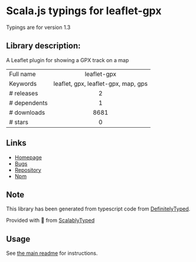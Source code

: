 
# Scala.js typings for leaflet-gpx

Typings are for version 1.3

## Library description:
A Leaflet plugin for showing a GPX track on a map

|                    |                 |
| ------------------ | :-------------: |
| Full name          | leaflet-gpx |
| Keywords           | leaflet, gpx, leaflet-gpx, map, gps |
| # releases         | 2 |
| # dependents       | 1 |
| # downloads        | 8681 |
| # stars            | 0 |

## Links
- [Homepage](https://github.com/mpetazzoni/leaflet-gpx#readme)
- [Bugs](https://github.com/mpetazzoni/leaflet-gpx/issues)
- [Repository](https://github.com/mpetazzoni/leaflet-gpx)
- [Npm](https://www.npmjs.com/package/leaflet-gpx)
    


## Note
This library has been generated from typescript code from [DefinitelyTyped](https://definitelytyped.org).

Provided with :purple_heart: from [ScalablyTyped](https://github.com/oyvindberg/ScalablyTyped)

## Usage
See [the main readme](../../readme.md) for instructions.


